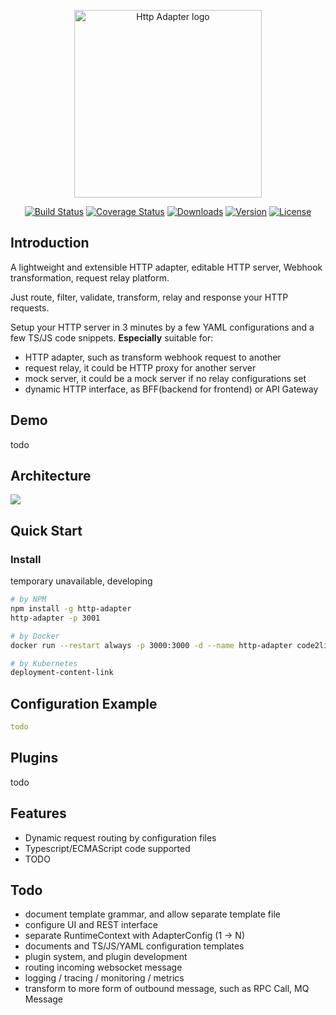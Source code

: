 <p align="center"><a href="javascript:void(0);" target="_blank" rel="noopener noreferrer"><img width="300" src="http://filecdn.code2life.top/http_adapter_logo_transparent.png" alt="Http Adapter logo"></a></p>

<p align="center">
  <a href="https://circleci.com/gh/code2life/http-adapter/tree/master"><img src="https://circleci.com/gh/Code2Life/http-adapter.svg?style=svg" alt="Build Status"></a>
  <a href="https://codecov.io/gh/code2life/http-adapter/"><img src="https://img.shields.io/codecov/c/github/code2life/http-adapter/master.svg" alt="Coverage Status"></a>
  <a href="https://npmcharts.com/compare/node-adapter?minimal=true"><img src="https://img.shields.io/npm/dm/node-adapter.svg" alt="Downloads"></a>
  <a href="https://www.npmjs.com/package/node-adapter"><img src="https://img.shields.io/npm/v/node-adapter.svg" alt="Version"></a>
  <a href="https://www.npmjs.com/package/node-adapter"><img src="https://img.shields.io/github/license/Code2Life/http-adapter.svg" alt="License"></a>
</p>

## Introduction
A lightweight and extensible HTTP adapter, editable HTTP server, Webhook transformation, request relay platform.

Just route, filter, validate, transform, relay and response your HTTP requests.

Setup your HTTP server in 3 minutes by a few YAML configurations and a few TS/JS code snippets.
**Especially** suitable for:
- HTTP adapter, such as transform webhook request to another
- request relay, it could be HTTP proxy for another server
- mock server, it could be a mock server if no relay configurations set
- dynamic HTTP interface, as BFF(backend for frontend) or API Gateway

## Demo
todo

## Architecture
![](http://filecdn.code2life.top/http-adapter-architecture-v2.png)

## Quick Start

### Install
temporary unavailable, developing
```bash
# by NPM
npm install -g http-adapter
http-adapter -p 3001

# by Docker
docker run --restart always -p 3000:3000 -d --name http-adapter code2life/http-adapter

# by Kubernetes
deployment-content-link
```

## Configuration Example
```yaml
todo
```

## Plugins
todo

## Features
- Dynamic request routing by configuration files
- Typescript/ECMAScript code supported
- TODO

## Todo
- document template grammar, and allow separate template file
- configure UI and REST interface
- separate RuntimeContext with AdapterConfig (1 -> N)
- documents and TS/JS/YAML configuration templates
- plugin system, and plugin development
- routing incoming websocket message
- logging / tracing / monitoring / metrics
- transform to more form of outbound message, such as RPC Call, MQ Message
